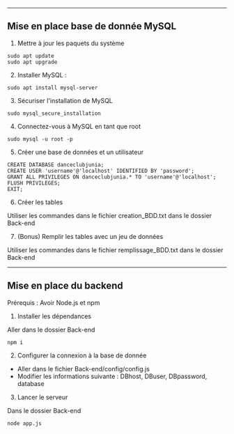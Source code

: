 ---------------------------------
Mise en place base de donnée MySQL
---------------------------------

1. Mettre à jour les paquets du système
```
sudo apt update
sudo apt upgrade
```

2. Installer MySQL :
```
sudo apt install mysql-server
```
3. Sécuriser l'installation de MySQL
```
sudo mysql_secure_installation
```
4. Connectez-vous à MySQL en tant que root
```
sudo mysql -u root -p
```
5. Créer une base de données et un utilisateur
```
CREATE DATABASE danceclubjunia;
CREATE USER 'username'@'localhost' IDENTIFIED BY 'password';
GRANT ALL PRIVILEGES ON danceclubjunia.* TO 'username'@'localhost';
FLUSH PRIVILEGES;
EXIT;
```
6. Créer les tables

Utiliser les commandes dans le fichier creation_BDD.txt dans le dossier Back-end

7. (Bonus) Remplir les tables avec un jeu de données

Utiliser les commandes dans le fichier remplissage_BDD.txt dans le dossier Back-end

---------------------------------
Mise en place du backend
---------------------------------

Prérequis : Avoir Node.js et npm

1. Installer les dépendances

Aller dans le dossier Back-end
```
npm i
```

2. Configurer la connexion à la base de donnée

- Aller dans le fichier Back-end/config/config.js
- Modifier les informations suivante : DBhost, DBuser, DBpassword, database

3. Lancer le serveur

Dans le dossier Back-end
```
node app.js
```
